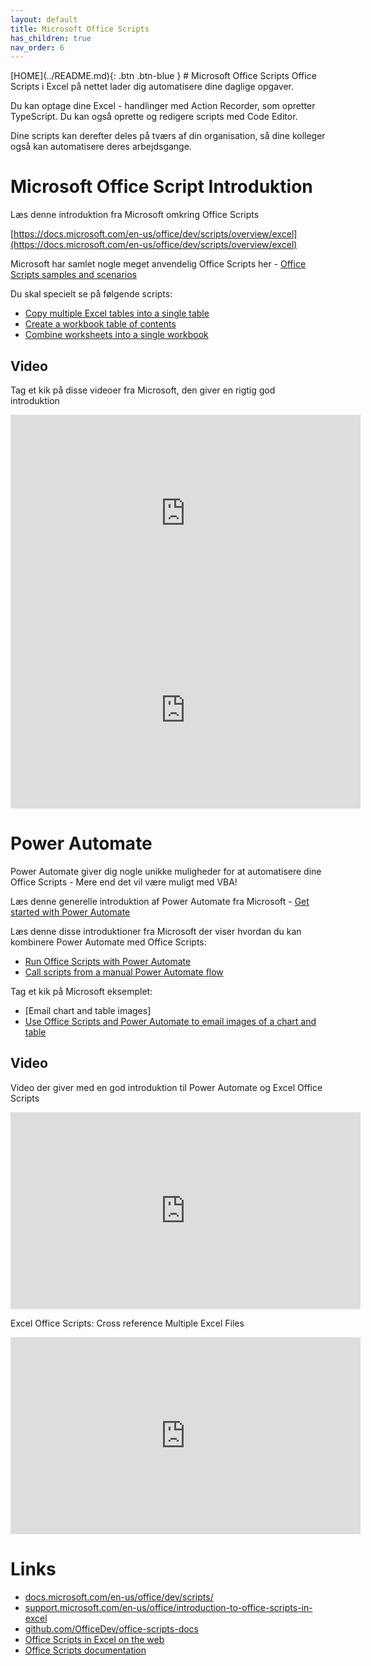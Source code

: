```yaml
---
layout: default
title: Microsoft Office Scripts
has_children: true
nav_order: 6
---
```

<span class="fs-1">
[HOME](../README.md){: .btn .btn-blue }
</span>
# Microsoft Office Scripts
Office Scripts i Excel på nettet lader dig automatisere dine daglige opgaver. 

Du kan optage dine Excel - handlinger med Action Recorder, som opretter TypeScript. Du kan også oprette og redigere scripts med Code Editor. 

Dine scripts kan derefter deles på tværs af din organisation, så dine kolleger også kan automatisere deres arbejdsgange.

# Microsoft Office Script Introduktion
Læs denne introduktion fra Microsoft omkring Office Scripts

[https://docs.microsoft.com/en-us/office/dev/scripts/overview/excel](https://docs.microsoft.com/en-us/office/dev/scripts/overview/excel)

Microsoft har samlet nogle meget anvendelig Office Scripts her - [Office Scripts samples and scenarios](https://docs.microsoft.com/en-us/office/dev/scripts/resources/samples/samples-overview)

Du skal specielt se på følgende scripts:

- [Copy multiple Excel tables into a single table](https://docs.microsoft.com/en-us/office/dev/scripts/resources/samples/copy-tables-combine)
- [Create a workbook table of contents](https://docs.microsoft.com/en-us/office/dev/scripts/resources/samples/table-of-contents)
- [Combine worksheets into a single workbook](https://docs.microsoft.com/en-us/office/dev/scripts/resources/samples/combine-worksheets-into-single-workbook)

## Video
Tag et kik på disse videoer fra Microsoft, den giver en rigtig god introduktion

<iframe width="560" height="315" src="https://www.youtube.com/embed/oeP4cb6rpso" title="YouTube video player" frameborder="0" allow="accelerometer; autoplay; clipboard-write; encrypted-media; gyroscope; picture-in-picture" allowfullscreen></iframe>

<iframe width="560" height="315" src="https://www.youtube.com/embed/TAeNyjhXo3c" title="YouTube video player" frameborder="0" allow="accelerometer; autoplay; clipboard-write; encrypted-media; gyroscope; picture-in-picture" allowfullscreen></iframe>


# Power Automate
Power Automate giver dig nogle unikke muligheder for at automatisere dine Office Scripts - Mere end det vil være muligt med VBA!

Læs denne generelle introduktion af Power Automate fra Microsoft - [Get started with Power Automate](https://docs.microsoft.com/en-us/power-automate/getting-started)

Læs denne disse introduktioner fra Microsoft der viser hvordan du kan kombinere Power Automate med Office Scripts:

- [Run Office Scripts with Power Automate](https://docs.microsoft.com/en-us/office/dev/scripts/develop/power-automate-integration)
- [Call scripts from a manual Power Automate flow](https://docs.microsoft.com/en-us/office/dev/scripts/tutorials/excel-power-automate-manual)

Tag et kik på Microsoft eksemplet:

- [Email chart and table images]
- [Use Office Scripts and Power Automate to email images of a chart and table](https://docs.microsoft.com/en-us/office/dev/scripts/resources/samples/email-images-chart-table)

## Video
Video der giver med en god introduktion til Power Automate og Excel Office Scripts

<iframe width="560" height="315" src="https://www.youtube.com/embed/VeqzlWNQjjE" title="YouTube video player" frameborder="0" allow="accelerometer; autoplay; clipboard-write; encrypted-media; gyroscope; picture-in-picture" allowfullscreen></iframe>

Excel Office Scripts: Cross reference Multiple Excel Files

<iframe width="560" height="315" src="https://www.youtube.com/embed/dVwqBf483qo" title="YouTube video player" frameborder="0" allow="accelerometer; autoplay; clipboard-write; encrypted-media; gyroscope; picture-in-picture" allowfullscreen></iframe>

# Links
- [docs.microsoft.com/en-us/office/dev/scripts/](https://docs.microsoft.com/en-us/office/dev/scripts/)
- [support.microsoft.com/en-us/office/introduction-to-office-scripts-in-excel](https://support.microsoft.com/en-us/office/introduction-to-office-scripts-in-excel-9fbe283d-adb8-4f13-a75b-a81c6baf163a)
- [github.com/OfficeDev/office-scripts-docs](https://github.com/OfficeDev/office-scripts-docs)
- [Office Scripts in Excel on the web](https://docs.microsoft.com/en-us/office/dev/scripts/overview/excel)
- [Office Scripts documentation](https://docs.microsoft.com/en-us/office/dev/scripts/)

